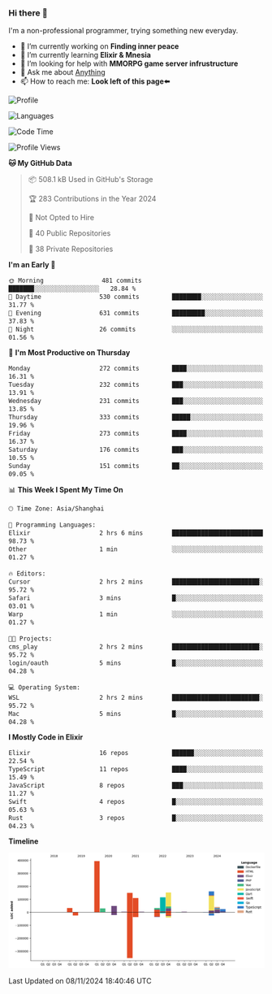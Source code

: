 ### Hi there 👋

I'm a non-professional programmer, trying something new everyday.

<!--
**dyzdyz010/dyzdyz010** is a ✨ _special_ ✨ repository because its `README.md` (this file) appears on your GitHub profile.
-->

- 🔭 I’m currently working on **Finding inner peace**
- 🌱 I’m currently learning **Elixir & Mnesia**
- 🤔 I’m looking for help with **MMORPG game server infrustructure**
- 💬 Ask me about [Anything](https://github.com/dyzdyz010/dyzdyz010/issues)
- 📫 How to reach me: **Look left of this page⬅️**

<!-- - 👯 I’m looking to collaborate on
- 😄 Pronouns: ...
- ⚡ Fun fact: ...
 -->
 
![Profile](https://github-readme-stats.vercel.app/api?username=dyzdyz010&count_private=true&show_icons=true&theme=dracula)

![Languages](https://github-readme-stats.vercel.app/api/top-langs/?username=dyzdyz010&layout=compact&theme=dracula)

<!--START_SECTION:waka-->
![Code Time](http://img.shields.io/badge/Code%20Time-1%2C830%20hrs%2028%20mins-blue)

![Profile Views](http://img.shields.io/badge/Profile%20Views-0-blue)

**🐱 My GitHub Data** 

> 📦 508.1 kB Used in GitHub's Storage 
 > 
> 🏆 283 Contributions in the Year 2024
 > 
> 🚫 Not Opted to Hire
 > 
> 📜 40 Public Repositories 
 > 
> 🔑 38 Private Repositories 
 > 
**I'm an Early 🐤** 

```text
🌞 Morning                481 commits         ███████░░░░░░░░░░░░░░░░░░   28.84 % 
🌆 Daytime                530 commits         ████████░░░░░░░░░░░░░░░░░   31.77 % 
🌃 Evening                631 commits         █████████░░░░░░░░░░░░░░░░   37.83 % 
🌙 Night                  26 commits          ░░░░░░░░░░░░░░░░░░░░░░░░░   01.56 % 
```
📅 **I'm Most Productive on Thursday** 

```text
Monday                   272 commits         ████░░░░░░░░░░░░░░░░░░░░░   16.31 % 
Tuesday                  232 commits         ███░░░░░░░░░░░░░░░░░░░░░░   13.91 % 
Wednesday                231 commits         ███░░░░░░░░░░░░░░░░░░░░░░   13.85 % 
Thursday                 333 commits         █████░░░░░░░░░░░░░░░░░░░░   19.96 % 
Friday                   273 commits         ████░░░░░░░░░░░░░░░░░░░░░   16.37 % 
Saturday                 176 commits         ███░░░░░░░░░░░░░░░░░░░░░░   10.55 % 
Sunday                   151 commits         ██░░░░░░░░░░░░░░░░░░░░░░░   09.05 % 
```


📊 **This Week I Spent My Time On** 

```text
🕑︎ Time Zone: Asia/Shanghai

💬 Programming Languages: 
Elixir                   2 hrs 6 mins        █████████████████████████   98.73 % 
Other                    1 min               ░░░░░░░░░░░░░░░░░░░░░░░░░   01.27 % 

🔥 Editors: 
Cursor                   2 hrs 2 mins        ████████████████████████░   95.72 % 
Safari                   3 mins              █░░░░░░░░░░░░░░░░░░░░░░░░   03.01 % 
Warp                     1 min               ░░░░░░░░░░░░░░░░░░░░░░░░░   01.27 % 

🐱‍💻 Projects: 
cms_play                 2 hrs 2 mins        ████████████████████████░   95.72 % 
login/oauth              5 mins              █░░░░░░░░░░░░░░░░░░░░░░░░   04.28 % 

💻 Operating System: 
WSL                      2 hrs 2 mins        ████████████████████████░   95.72 % 
Mac                      5 mins              █░░░░░░░░░░░░░░░░░░░░░░░░   04.28 % 
```

**I Mostly Code in Elixir** 

```text
Elixir                   16 repos            ██████░░░░░░░░░░░░░░░░░░░   22.54 % 
TypeScript               11 repos            ████░░░░░░░░░░░░░░░░░░░░░   15.49 % 
JavaScript               8 repos             ███░░░░░░░░░░░░░░░░░░░░░░   11.27 % 
Swift                    4 repos             █░░░░░░░░░░░░░░░░░░░░░░░░   05.63 % 
Rust                     3 repos             █░░░░░░░░░░░░░░░░░░░░░░░░   04.23 % 
```



**Timeline**

![Lines of Code chart](https://raw.githubusercontent.com/dyzdyz010/dyzdyz010/master/assets/bar_graph.png)


 Last Updated on 08/11/2024 18:40:46 UTC
<!--END_SECTION:waka-->

